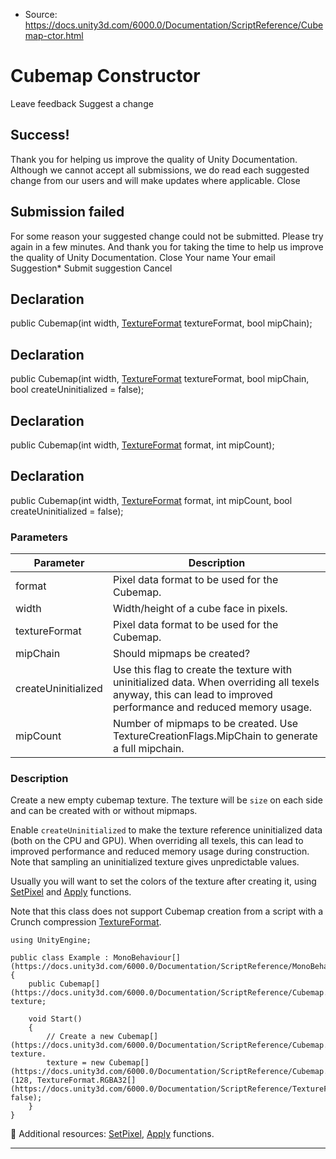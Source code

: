 * Source: https://docs.unity3d.com/6000.0/Documentation/ScriptReference/Cubemap-ctor.html

# Cubemap Constructor
Leave feedback
Suggest a change
## Success!
Thank you for helping us improve the quality of Unity Documentation. Although we cannot accept all submissions, we do read each suggested change from our users and will make updates where applicable.
Close
## Submission failed
For some reason your suggested change could not be submitted. Please <a>try again</a> in a few minutes. And thank you for taking the time to help us improve the quality of Unity Documentation.
Close
Your name Your email Suggestion* Submit suggestion
Cancel
## Declaration
public Cubemap(int width, [TextureFormat](https://docs.unity3d.com/6000.0/Documentation/ScriptReference/TextureFormat.html) textureFormat, bool mipChain); 
## Declaration
public Cubemap(int width, [TextureFormat](https://docs.unity3d.com/6000.0/Documentation/ScriptReference/TextureFormat.html) textureFormat, bool mipChain, bool createUninitialized = false); 
## Declaration
public Cubemap(int width, [TextureFormat](https://docs.unity3d.com/6000.0/Documentation/ScriptReference/TextureFormat.html) format, int mipCount); 
## Declaration
public Cubemap(int width, [TextureFormat](https://docs.unity3d.com/6000.0/Documentation/ScriptReference/TextureFormat.html) format, int mipCount, bool createUninitialized = false); 
### Parameters
Parameter | Description  
---|---  
format | Pixel data format to be used for the Cubemap.  
width | Width/height of a cube face in pixels.  
textureFormat | Pixel data format to be used for the Cubemap.  
mipChain | Should mipmaps be created?  
createUninitialized | Use this flag to create the texture with uninitialized data. When overriding all texels anyway, this can lead to improved performance and reduced memory usage.  
mipCount | Number of mipmaps to be created. Use TextureCreationFlags.MipChain to generate a full mipchain.  
### Description
Create a new empty cubemap texture.
The texture will be `size` on each side and can be created with or without mipmaps.  
  
Enable `createUninitialized` to make the texture reference uninitialized data (both on the CPU and GPU). When overriding all texels, this can lead to improved performance and reduced memory usage during construction. Note that sampling an uninitialized texture gives unpredictable values.  
  
Usually you will want to set the colors of the texture after creating it, using [SetPixel](https://docs.unity3d.com/6000.0/Documentation/ScriptReference/Cubemap.SetPixel.html) and [Apply](https://docs.unity3d.com/6000.0/Documentation/ScriptReference/Cubemap.Apply.html) functions.  
  
Note that this class does not support Cubemap creation from a script with a Crunch compression [TextureFormat](https://docs.unity3d.com/6000.0/Documentation/ScriptReference/TextureFormat.html).
```
using UnityEngine;  
  
public class Example : MonoBehaviour[](https://docs.unity3d.com/6000.0/Documentation/ScriptReference/MonoBehaviour.html)
{
    public Cubemap[](https://docs.unity3d.com/6000.0/Documentation/ScriptReference/Cubemap.html) texture;  
  
    void Start()
    {
        // Create a new Cubemap[](https://docs.unity3d.com/6000.0/Documentation/ScriptReference/Cubemap.html) texture.
        texture = new Cubemap[](https://docs.unity3d.com/6000.0/Documentation/ScriptReference/Cubemap.html)(128, TextureFormat.RGBA32[](https://docs.unity3d.com/6000.0/Documentation/ScriptReference/TextureFormat.RGBA32.html), false);
    }
}

```

Additional resources: [SetPixel](https://docs.unity3d.com/6000.0/Documentation/ScriptReference/Cubemap.SetPixel.html), [Apply](https://docs.unity3d.com/6000.0/Documentation/ScriptReference/Cubemap.Apply.html) functions.
* * *
